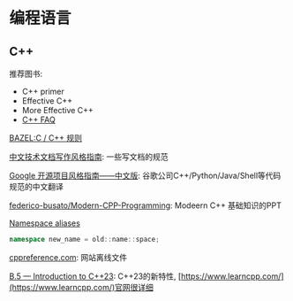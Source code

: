 # 编程语言

## C++

推荐图书:

- C++ primer
- Effective C++
- More Effective C++
- [C++ FAQ](https://isocpp.org/faq)

[BAZEL:C / C++ 规则](https://bazel.build/reference/be/c-cpp?hl=zh-cn)

[中文技术文档写作风格指南](https://zh-style-guide.readthedocs.io/zh_CN/latest/index.html): 一些写文档的规范

[Google 开源项目风格指南——中文版](https://zh-google-styleguide.readthedocs.io/en/latest/): 谷歌公司C++/Python/Java/Shell等代码规范的中文翻译

[federico-busato/Modern-CPP-Programming](https://github.com/federico-busato/Modern-CPP-Programming): Modeern C++ 基础知识的PPT

[Namespace aliases](https://en.cppreference.com/w/cpp/language/namespace_alias)

```C++
namespace new_name = old::name::space;
```

[cppreference.com](https://en.cppreference.com/w/File:html_book_20190607.zip): 网站离线文件

[B.5 — Introduction to C++23](https://www.learncpp.com/cpp-tutorial/introduction-to-c23/): C++23的新特性, [https://www.learncpp.com/](https://www.learncpp.com/)官网很详细
